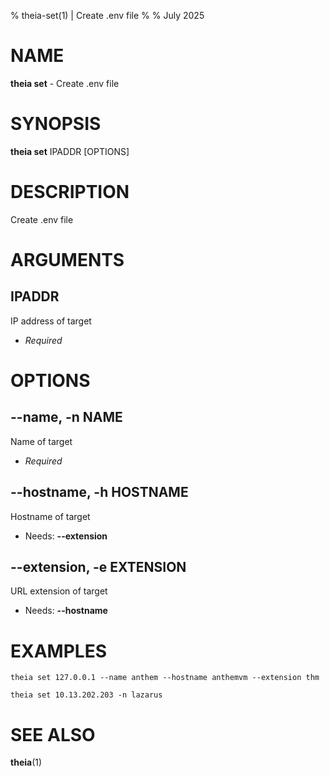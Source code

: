 % theia-set(1) | Create .env file
% 
% July 2025

NAME
==================================================

**theia set** - Create .env file

SYNOPSIS
==================================================

**theia set** IPADDR [OPTIONS]

DESCRIPTION
==================================================

Create .env file


ARGUMENTS
==================================================

IPADDR
--------------------------------------------------

IP address of target

- *Required*

OPTIONS
==================================================

--name, -n NAME
--------------------------------------------------

Name of target

- *Required*

--hostname, -h HOSTNAME
--------------------------------------------------

Hostname of target

- Needs: **--extension**

--extension, -e EXTENSION
--------------------------------------------------

URL extension of target

- Needs: **--hostname**

EXAMPLES
==================================================

~~~
theia set 127.0.0.1 --name anthem --hostname anthemvm --extension thm

theia set 10.13.202.203 -n lazarus

~~~

SEE ALSO
==================================================

**theia**(1)


